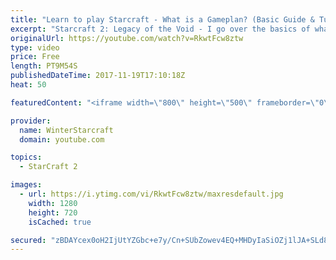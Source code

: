 ```yaml
---
title: "Learn to play Starcraft - What is a Gameplan? (Basic Guide & Tutorial)"
excerpt: "Starcraft 2: Legacy of the Void - I go over the basics of what a gameplan in starcraft 2 is and how to put one together.  Note this is not a guide on WHAT gameplan you should be using as each race!"
originalUrl: https://youtube.com/watch?v=RkwtFcw8ztw
type: video
price: Free
length: PT9M54S
publishedDateTime: 2017-11-19T17:10:18Z
heat: 50

featuredContent: "<iframe width=\"800\" height=\"500\" frameborder=\"0\" src=\"https://www.youtube.com/embed/RkwtFcw8ztw\" allow=\"accelerometer; autoplay; encrypted-media; gyroscope; picture-in-picture\" allowfullscreen></iframe>"

provider:
  name: WinterStarcraft
  domain: youtube.com

topics:
  - StarCraft 2

images:
  - url: https://i.ytimg.com/vi/RkwtFcw8ztw/maxresdefault.jpg
    width: 1280
    height: 720
    isCached: true

secured: "zBDAYcex0oH2IjUtYZGbc+e7y/Cn+SUbZowev4EQ+MHDyIaSiOZj1lJA+SLd8hOoKB5M75xSMQTlcIyfcZXqsz35pToOPsxVauUe1z0sa+T2UBFZQpM+TmbpxUtcTBQuUmv1ufBOfCpB+9unEYp6Gg7xZmLZJH+4sTHa9umpuQMp4txGz5aLJOkbTCsmkWEOkUqKnaOaJwfbKHflH6s5widKWWythkOWC8ioZqqobnduoB/R929NlQHIOe2cbDvkJpAx8ReXllYvisAr6eUIfjYdOoSIM/T23Y2kajnX3RV1B9nbpjWWuzWj6VftB21ToWNha0zAb+Rr7k0WEnat28hVYM+HqqDXo7+lp59u1njGZS7ZJsGcmSU+eK1MPvrKno/7BFsdz01tiTM73eMqFZuJOrt8TKWPTtahC3ZP0FA=;/uE9BtOr+nWfyXsdRntLng=="
---
```


